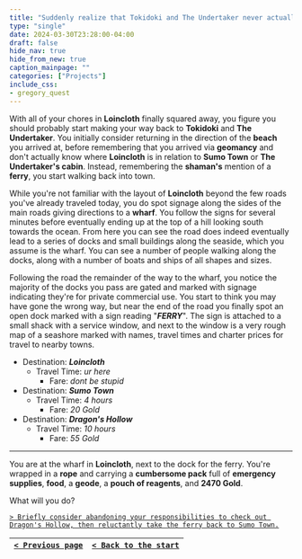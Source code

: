 ```yaml
---
title: "Suddenly realize that Tokidoki and The Undertaker never actually told you how to get back, and go check out the ferry the shaman mentioned."
type: "single"
date: 2024-03-30T23:28:00-04:00
draft: false
hide_nav: true
hide_from_new: true
caption_mainpage: ""
categories: ["Projects"]
include_css:
- gregory_quest
---
```


With all of your chores in **Loincloth** finally squared away, you figure you should probably start making your way back to **Tokidoki** and **The Undertaker**. You initially consider returning in the direction of the **beach** you arrived at, before remembering that you arrived via **geomancy** and don't actually know where **Loincloth** is in relation to **Sumo Town** or **The Undertaker's cabin**. Instead, remembering the **shaman's** mention of a **ferry**, you start walking back into town.

While you're not familiar with the layout of **Loincloth** beyond the few roads you've already traveled today, you do spot signage along the sides of the main roads giving directions to a **wharf**. You follow the signs for several minutes before eventually ending up at the top of a hill looking south towards the ocean. From here you can see the road does indeed eventually lead to a series of docks and small buildings along the seaside, which you assume is the wharf. You can see a number of people walking along the docks, along with a number of boats and ships of all shapes and sizes.

Following the road the remainder of the way to the wharf, you notice the majority of the docks you pass are gated and marked with signage indicating they're for private commercial use. You start to think you may have gone the wrong way, but near the end of the road you finally spot an open dock marked with a sign reading "***FERRY***". The sign is attached to a small shack with a service window, and next to the window is a very rough map of a seashore marked with names, travel times and charter prices for travel to nearby towns.

- Destination: ***Loincloth***
  - Travel Time: *ur here*
    - Fare: *dont be stupid*
- Destination: ***Sumo Town***
  - Travel Time: *4 hours*
    - Fare: *20 Gold*
- Destination: ***Dragon's Hollow***
  - Travel Time: *10 hours*
    - Fare: *55 Gold*

----

You are at the wharf in **Loincloth**, next to the dock for the ferry. You're wrapped in a **rope** and carrying a **cumbersome pack** full of **emergency supplies**, **food**, a **geode**, a **pouch of reagents**, and **2470 Gold**.

What will you do?

[``> Briefly consider abandoning your responsibilities to check out Dragon's Hollow, then reluctantly take the ferry back to Sumo Town.``](../87)

|[``< Previous page``](../85)|[``< Back to the start``](../)|
|---|---|